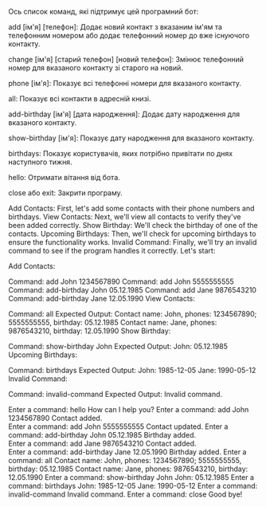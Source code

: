 Ось список команд, які підтримує цей програмний бот:

add [ім'я] [телефон]: Додає новий контакт з вказаним ім'ям та телефонним номером або додає телефонний номер до вже існуючого контакту.

change [ім'я] [старий телефон] [новий телефон]: Змінює телефонний номер для вказаного контакту зі старого на новий.

phone [ім'я]: Показує всі телефонні номери для вказаного контакту.

all: Показує всі контакти в адресній книзі.

add-birthday [ім'я] [дата народження]: Додає дату народження для вказаного контакту.

show-birthday [ім'я]: Показує дату народження для вказаного контакту.

birthdays: Показує користувачів, яких потрібно привітати по днях наступного тижня.

hello: Отримати вітання від бота.

close або exit: Закрити програму.

Add Contacts: First, let's add some contacts with their phone numbers and birthdays.
View Contacts: Next, we'll view all contacts to verify they've been added correctly.
Show Birthday: We'll check the birthday of one of the contacts.
Upcoming Birthdays: Then, we'll check for upcoming birthdays to ensure the functionality works.
Invalid Command: Finally, we'll try an invalid command to see if the program handles it correctly.
Let's start:

Add Contacts:

Command: add John 1234567890
Command: add John 5555555555
Command: add-birthday John 05.12.1985
Command: add Jane 9876543210
Command: add-birthday Jane 12.05.1990
View Contacts:

Command: all
Expected Output:
Contact name: John, phones: 1234567890; 5555555555, birthday: 05.12.1985
Contact name: Jane, phones: 9876543210, birthday: 12.05.1990
Show Birthday:

Command: show-birthday John
Expected Output: John: 05.12.1985
Upcoming Birthdays:

Command: birthdays
Expected Output: 
John: 1985-12-05
Jane: 1990-05-12
Invalid Command:

Command: invalid-command
Expected Output: Invalid command.


Enter a command: hello
How can I help you?
Enter a command: add John 1234567890
Contact added.   
Enter a command: add John 5555555555
Contact updated. 
Enter a command: add-birthday John 05.12.1985
Birthday added.  
Enter a command: add Jane 9876543210
Contact added.   
Enter a command: add-birthday Jane 12.05.1990
Birthday added.
Enter a command: all
Contact name: John, phones: 1234567890; 5555555555, birthday: 05.12.1985
Contact name: Jane, phones: 9876543210, birthday: 12.05.1990
Enter a command: show-birthday John
John: 05.12.1985
Enter a command: birthdays
John: 1985-12-05
Jane: 1990-05-12
Enter a command: invalid-command
Invalid command.
Enter a command: close
Good bye!
